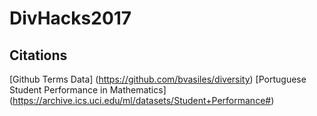 # DivHacks2017

## Citations

[Github Terms Data] (https://github.com/bvasiles/diversity)
[Portuguese Student Performance in Mathematics] (https://archive.ics.uci.edu/ml/datasets/Student+Performance#)

